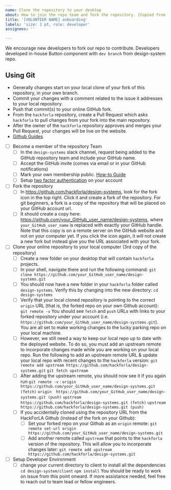 ```yaml
---
name: Clone the repository to your desktop
about: How to join the repo team and fork the repository. [Copied from wiki article. Work in progress.]
title: '[VOLUNTEER NAME] onboarding'
labels: 'size: 1 pt, role: developer'
assignees: ''

---
```

We encourage new developers to fork our repo to contribute. Developers developed in-house Button component with `dev branch` from design-system repo.

## Using Git

* Generally changes start on your local clone of your fork of this repository, in your own branch.
* Commit your changes with a comment related to the issue it addresses to your local repository.
* Push that commit(s) to your online GitHub fork.
* From the `hackforla` repository, create a Pull Request which asks `hackforla` to pull changes from your fork into the main repository.
* After the owner of the `hackforla` repository approves and merges your Pull Request, your changes will be live on the website. 
* [Github Guides](https://guides.github.com/) 

- [ ] Become a member of the repository Team
  - [ ] In the `design-systems` slack channel, request being added to the GitHub repository team and include your GitHub name. 
  - [ ] Accept the GitHub invite (comes via email or in your GitHub notifications)
  - [ ] Mark your own membership public. [How-to Guide](https://help.github.com/en/articles/publicizing-or-hiding-organization-membership#changing-the-visibility-of-your-organization-membership)
  - [ ] Setup [two factor authentication](https://docs.github.com/en/github/authenticating-to-github/configuring-two-factor-authentication) on your account
- [ ] Fork the repository
  - [ ] In https://github.com/hackforla/design-systems, look for the fork icon in the top right. Click it and create a fork of the repository. For git beginners, a fork is a copy of the repository that will be placed on your GitHub account url.
  - [ ] It should create a copy here: https://github.com/your_GitHub_user_name/design-systems, where `your_GitHub_user_name` is replaced with exactly your GitHub handle. Note that this copy is on a remote server on the GitHub website and not on your computer yet. If you click the icon again, it will not create a new fork but instead give you the URL associated with your fork.
- [ ] Clone your online repository to your local computer (3rd copy of the repository)
  - [ ] Create a new folder on your desktop that will contain `hackforla` projects.
  - [ ] In your shell, navigate there and run the following command: ```git clone https://github.com/your_GitHub_user_name/design-systems.git```
  - [ ] You should now have a new folder in your `hackforla` folder called `design-systems`. Verify this by changing into the new directory: ```cd design-systems```
  - [ ] Verify that your local cloned repository is pointing to the correct `origin` URL (that is, the forked repo on your own Github account): ```git remote -v``` You should see `fetch` and `push` URLs with links to your forked repository under your account (i.e. `https://github.com/your_GitHub_user_name/design-systems.git`). You are all set to make working changes to the lucky parking repo on your local machine.
  - [ ] However, we still need a way to keep our local repo up to date with the deployed website. To do so, you must add an upstream remote to incorporate changes made while you are working on your local repo. Run the following to add an upstream remote URL & update your local repo with recent changes to the `hackforla` version: ```git remote add upstream https://github.com/hackforla/design-systems.git``` ```git fetch upstream```
  - [ ] After adding the upstream remote, you should now see it if you again run `git remote -v` : ```origin  https://github.com/your_GitHub_user_name/design-systems.git (fetch)``` ```origin  https://github.com/your_GitHub_user_name/design-systems.git (push)``` ```upstream        https://github.com/hackforla/design-systems.git (fetch)``` ```upstream        https://github.com/hackforla/design-systems.git (push)```
  - [ ] If you accidentally cloned using the repository URL from the HackForLA Github (instead of the fork on your Github):
    - [ ] Set your forked repo on your Github as an `origin` remote: ```git remote set-url origin https://github.com/your_GitHub_user_name/design-systems.git```
    - [ ] Add another remote called `upstream` that points to the `hackforla` version of the repository. This will allow you to incorporate changes later: ```git remote add upstream https://github.com/hackforla/design-systems.git```
- [ ] Setup Developer Environment
  - [ ] change your current directory to client to install all the dependencies ```cd design-system/client``` ```npm install``` You should be ready to work on issue from this point onward. If more assistance needed, feel free to reach out to team lead or fellow engineers.
